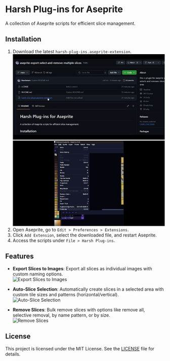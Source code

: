 # Harsh Plug-ins for Aseprite

A collection of Aseprite scripts for efficient slice management.

## Installation
1. Download the latest `harsh-plug-ins.aseprite-extension`. 
![how to download](https://github.com/Harshmars/aseprite-export-select-and-remove-multiple-slices/blob/main/gifs/How%20to%20download.gif)
![how to install](https://github.com/Harshmars/aseprite-export-select-and-remove-multiple-slices/blob/main/gifs/how%20to%20install.gif)
3. Open Aseprite, go to `Edit > Preferences > Extensions`.
4. Click `Add Extension`, select the downloaded file, and restart Aseprite.
5. Access the scripts under `File > Harsh Plug-ins`.

## Features
- **Export Slices to Images**: Export all slices as individual images with custom naming options.  
  ![Export Slices to Images](https://github.com/your-username/harsh-plug-ins/raw/main/gifs/export-slices-to-images.gif)

- **Auto-Slice Selection**: Automatically create slices in a selected area with custom tile sizes and patterns (horizontal/vertical).  
  ![Auto-Slice Selection](https://github.com/your-username/harsh-plug-ins/raw/main/gifs/auto-slice-selection.gif)

- **Remove Slices**: Bulk remove slices with options like remove all, selective removal, by name pattern, or by size.  
  ![Remove Slices](https://github.com/your-username/harsh-plug-ins/raw/main/gifs/remove-slices.gif)

## License
This project is licensed under the MIT License. See the [LICENSE](LICENSE) file for details.
